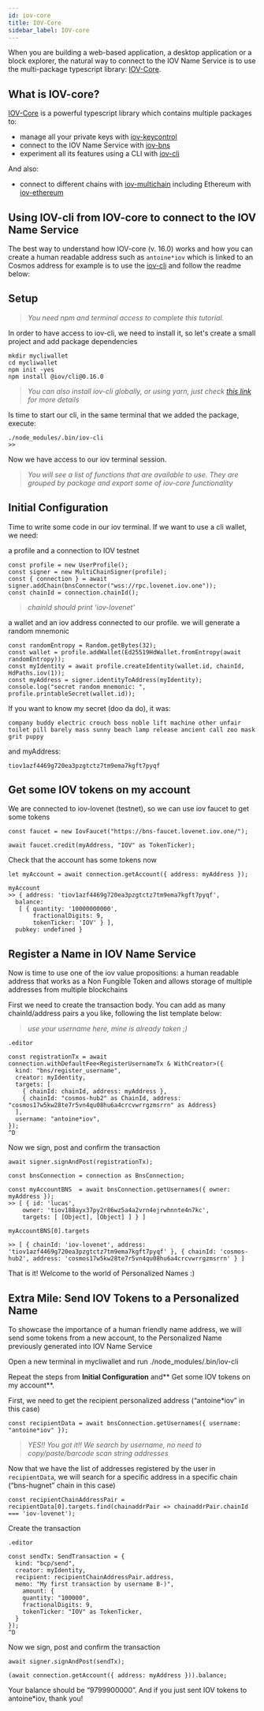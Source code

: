 ```yaml
---
id: iov-core
title: IOV-Core
sidebar_label: IOV-core
---
```


When you are building a web-based application, a desktop application or a block explorer, the natural way to connect to the IOV Name Service is to use the multi-package typescript library: [IOV-Core](https://github.com/iov-one/iov-core).

## What is IOV-core?

[IOV-Core](https://github.com/iov-one/iov-core) is a powerful typescript library which contains multiple packages to:
- manage all your private keys with [iov-keycontrol](https://github.com/iov-one/iov-core/tree/master/packages/iov-keycontrol)
- connect to the IOV Name Service with [iov-bns](https://github.com/iov-one/iov-core/tree/master/packages/iov-bns)
- experiment all its features using a CLI with [iov-cli](https://github.com/iov-one/iov-core/tree/master/packages/iov-cli)

And also:

- connect to different chains with [iov-multichain](https://github.com/iov-one/iov-core/tree/master/packages/iov-multichain) including Ethereum with [iov-ethereum](https://github.com/iov-one/iov-core/tree/master/packages/iov-ethereum)

## Using IOV-cli from IOV-core to connect to the IOV Name Service

The best way to understand how IOV-core (v. 16.0) works and how you can create a human readable address such as `antoine*iov` which is linked to an Cosmos address for example is to use the [iov-cli](https://github.com/iov-one/iov-core/tree/master/packages/iov-cli) and follow the readme below:

## Setup
> *You need npm and terminal access to complete this tutorial.*

In order to have access to iov-cli, we need to install it, so let's create a small project and add package dependencies

    mkdir mycliwallet
    cd mycliwallet
    npm init -yes
    npm install @iov/cli@0.16.0
> *You can also install iov-cli globally, or using yarn, just check [this link](https://github.com/iov-one/iov-core/tree/master/packages/iov-cli#installation-and-first-run) for more details*

Is time to start our cli, in the same terminal that we added the package, execute:

    ./node_modules/.bin/iov-cli 
    >>

Now we have access to our iov terminal session.
> *You will see a list of functions that are available to use. They are grouped by package and export some of iov-core functionality*

## Initial Configuration

Time to write some code in our iov terminal.
If we want to use a cli wallet, we need:

a profile and a connection to IOV testnet

```
const profile = new UserProfile();
const signer = new MultiChainSigner(profile);
const { connection } = await signer.addChain(bnsConnector("wss://rpc.lovenet.iov.one"));
const chainId = connection.chainId();
```

> *chainId should print ‘iov-lovenet’*

a wallet and an iov address connected to our profile. we will generate a random mnemonic

```
const randomEntropy = Random.getBytes(32);
const wallet = profile.addWallet(Ed25519HdWallet.fromEntropy(await randomEntropy));
const myIdentity = await profile.createIdentity(wallet.id, chainId, HdPaths.iov(1));
const myAddress = signer.identityToAddress(myIdentity);
console.log("secret random mnemonic: ", profile.printableSecret(wallet.id));
```

If you want to know my secret (doo da do), it was:

```
company buddy electric crouch boss noble lift machine other unfair toilet pill barely mass sunny beach lamp release ancient call zoo mask grit puppy
```

and myAddress:
```
tiov1azf4469g720ea3pzgtctz7tm9ema7kgft7pyqf
```

## Get some IOV tokens on my account

We are connected to iov-lovenet (testnet), so we can use iov faucet to get some tokens

    const faucet = new IovFaucet("https://bns-faucet.lovenet.iov.one/");

    await faucet.credit(myAddress, "IOV" as TokenTicker);

Check that the account has some tokens now

    let myAccount = await connection.getAccount({ address: myAddress });

    myAccount
    >> { address: 'tiov1azf4469g720ea3pzgtctz7tm9ema7kgft7pyqf',
      balance:
       [ { quantity: '10000000000',
           fractionalDigits: 9,
           tokenTicker: 'IOV' } ],
      pubkey: undefined }

## Register a Name in IOV Name Service

Now is time to use one of the iov value propositions: a human readable address that works as a Non Fungible Token and allows storage of multiple addresses from multiple blockchains

First we need to create the transaction body. You can add as many chainId/address pairs a you like, following the list template below:
> *use your username here, mine is already taken ;)*

    .editor

    const registrationTx = await connection.withDefaultFee<RegisterUsernameTx & WithCreator>({
      kind: "bns/register_username",
      creator: myIdentity,
      targets: [
        { chainId: chainId, address: myAddress },
        { chainId: "cosmos-hub2" as ChainId, address: "cosmos17w5kw28te7r5vn4qu08hu6a4crcvwrrgzmsrrn" as Address}
      ],
      username: "antoine*iov",
    });
    ^D

Now we sign, post and confirm the transaction

    await signer.signAndPost(registrationTx);

    const bnsConnection = connection as BnsConnection;

    const myAccountBNS  = await bnsConnection.getUsernames({ owner: myAddress });
    >> [ { id: 'lucas',
        owner: 'tiov188ayx37py2r86wz5a4a2vrn4ejrwhnnte4n7kc',
        targets: [ [Object], [Object] ] } ]

    myAccountBNS[0].targets

    >> [ { chainId: 'iov-lovenet', address: 'tiov1azf4469g720ea3pzgtctz7tm9ema7kgft7pyqf' }, { chainId: 'cosmos-hub2', address: 'cosmos17w5kw28te7r5vn4qu08hu6a4crcvwrrgzmsrrn' } ]

That is it! Welcome to the world of Personalized Names :)

## Extra Mile: Send IOV Tokens to a Personalized Name

To showcase the importance of a human friendly name address, we will send some tokens from a new account, to the Personalized Name previously generated into IOV Name Service

Open a new terminal in mycliwallet and run ./node_modules/.bin/iov-cli

Repeat the steps from **Initial Configuration** and** Get some IOV tokens on my account**.

First, we need to get the recipient personalized address (“antoine*iov” in this case)

    const recipientData = await bnsConnection.getUsernames({ username: "antoine*iov" });
> *YES!! You got it!! We search by username, no need to copy/paste/barcode scan string addresses*

Now that we have the list of addresses registered by the user in `recipientData`, we will search for a specific address in a specific chain (“bns-hugnet” chain in this case)

    const recipientChainAddressPair = recipientData[0].targets.find(chainaddrPair => chainaddrPair.chainId === 'iov-lovenet');

Create the transaction

    .editor

    const sendTx: SendTransaction = {
      kind: "bcp/send",
      creator: myIdentity,
      recipient: recipientChainAddressPair.address,
      memo: "My first transaction by username B-)",
        amount: {
        quantity: "100000",
        fractionalDigits: 9,
        tokenTicker: "IOV" as TokenTicker,
      }
    });
    ^D

Now we sign, post and confirm the transaction

    await signer.signAndPost(sendTx);

    (await connection.getAccount({ address: myAddress })).balance;

Your balance should be “9799900000”. And if you just sent IOV tokens to antoine*iov, thank you!


